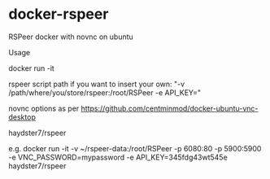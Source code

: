 # docker-rspeer
RSPeer docker with novnc on ubuntu

Usage

docker run -it

rspeer script path if you want to insert your own:
"-v /path/where/you/store/rspeer:/root/RSPeer -e API_KEY=<YOUR API KEY>"

novnc options as per
https://github.com/centminmod/docker-ubuntu-vnc-desktop

haydster7/rspeer

e.g. docker run -it -v ~/rspeer-data:/root/RSPeer -p 6080:80 -p 5900:5900 -e VNC_PASSWORD=mypassword -e API_KEY=345fdg43wt545e haydster7/rspeer
